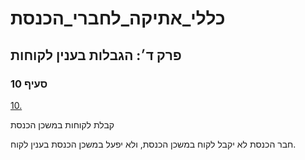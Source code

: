 # כללי_אתיקה_לחברי_הכנסת

## פרק ד׳: הגבלות בענין לקוחות

### סעיף 10

[10.](https://he.wikisource.org/wiki/כללי_אתיקה_לחברי_הכנסת#סעיף_10)

קבלת לקוחות במשכן הכנסת

חבר הכנסת לא יקבל לקוח במשכן הכנסת, ולא יפעל במשכן הכנסת בענין לקוח.